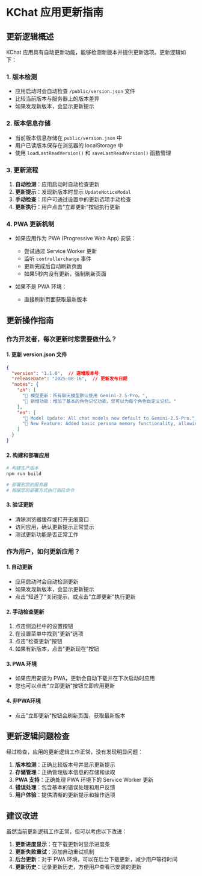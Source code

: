 # KChat 应用更新指南

## 更新逻辑概述

KChat 应用具有自动更新功能，能够检测新版本并提供更新选项。更新逻辑如下：

### 1. 版本检测
- 应用启动时会自动检查 `/public/version.json` 文件
- 比较当前版本与服务器上的版本差异
- 如果发现新版本，会显示更新提示

### 2. 版本信息存储
- 当前版本信息存储在 `public/version.json` 中
- 用户已读版本保存在浏览器的 localStorage 中
- 使用 `loadLastReadVersion()` 和 `saveLastReadVersion()` 函数管理

### 3. 更新流程
1. **自动检测**：应用启动时自动检查更新
2. **更新提示**：发现新版本时显示 `UpdateNoticeModal`
3. **手动检查**：用户可通过设置中的更新选项手动检查
4. **更新执行**：用户点击"立即更新"按钮执行更新

### 4. PWA 更新机制
- 如果应用作为 PWA (Progressive Web App) 安装：
  - 尝试通过 Service Worker 更新
  - 监听 `controllerchange` 事件
  - 更新完成后自动刷新页面
  - 如果5秒内没有更新，强制刷新页面

- 如果不是 PWA 环境：
  - 直接刷新页面获取最新版本

## 更新操作指南

### 作为开发者，每次更新时您需要做什么？

#### 1. 更新 version.json 文件
```json
{
  "version": "1.1.0",  // 递增版本号
  "releaseDate": "2025-08-16",  // 更新发布日期
  "notes": {
    "zh": [
      "🤖 模型更新：所有聊天模型默认使用 Gemini-2.5-Pro。",
      "🧠 新增功能：增加了基本的角色记忆功能，您可以为每个角色自定义记忆。"
    ],
    "en": [
      "🤖 Model Update: All chat models now default to Gemini-2.5-Pro.",
      "🧠 New Feature: Added basic persona memory functionality, allowing you to add custom memories for each persona."
    ]
  }
}
```

#### 2. 构建和部署应用
```bash
# 构建生产版本
npm run build

# 部署到您的服务器
# 根据您的部署方式执行相应命令
```

#### 3. 验证更新
- 清除浏览器缓存或打开无痕窗口
- 访问应用，确认更新提示正常显示
- 测试更新功能是否正常工作

### 作为用户，如何更新应用？

#### 1. 自动更新
- 应用启动时会自动检测更新
- 如果发现新版本，会显示更新提示
- 点击"知道了"关闭提示，或点击"立即更新"执行更新

#### 2. 手动检查更新
1. 点击侧边栏中的设置按钮
2. 在设置菜单中找到"更新"选项
3. 点击"检查更新"按钮
4. 如果有新版本，点击"更新现在"按钮

#### 3. PWA 环境
- 如果应用安装为 PWA，更新会自动下载并在下次启动时应用
- 您也可以点击"立即更新"按钮立即应用更新

#### 4. 非PWA环境
- 点击"立即更新"按钮会刷新页面，获取最新版本

## 更新逻辑问题检查

经过检查，应用的更新逻辑工作正常，没有发现明显问题：

1. **版本检测**：正确比较版本号并显示更新提示
2. **存储管理**：正确管理版本信息的存储和读取
3. **PWA 支持**：正确处理 PWA 环境下的 Service Worker 更新
4. **错误处理**：包含基本的错误处理和用户反馈
5. **用户体验**：提供清晰的更新提示和操作选项

## 建议改进

虽然当前更新逻辑工作正常，但可以考虑以下改进：

1. **更新进度显示**：在下载更新时显示进度条
2. **更新失败重试**：添加自动重试机制
3. **后台更新**：对于 PWA 环境，可以在后台下载更新，减少用户等待时间
4. **更新历史**：记录更新历史，方便用户查看已安装的更新